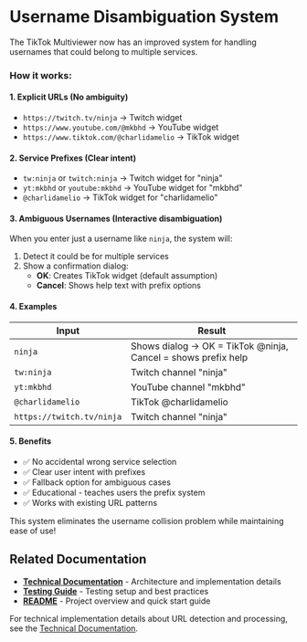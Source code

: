 # Username Disambiguation System

The TikTok Multiviewer now has an improved system for handling usernames that could belong to multiple services.

### How it works:

#### 1. **Explicit URLs** (No ambiguity)
- `https://twitch.tv/ninja` → Twitch widget
- `https://www.youtube.com/@mkbhd` → YouTube widget  
- `https://www.tiktok.com/@charlidamelio` → TikTok widget

#### 2. **Service Prefixes** (Clear intent)
- `tw:ninja` or `twitch:ninja` → Twitch widget for "ninja"
- `yt:mkbhd` or `youtube:mkbhd` → YouTube widget for "mkbhd" 
- `@charlidamelio` → TikTok widget for "charlidamelio"

#### 3. **Ambiguous Usernames** (Interactive disambiguation)
When you enter just a username like `ninja`, the system will:
1. Detect it could be for multiple services
2. Show a confirmation dialog:
   - **OK**: Creates TikTok widget (default assumption)
   - **Cancel**: Shows help text with prefix options

#### 4. **Examples**

| Input | Result |
|-------|---------|
| `ninja` | Shows dialog → OK = TikTok @ninja, Cancel = shows prefix help |
| `tw:ninja` | Twitch channel "ninja" |
| `yt:mkbhd` | YouTube channel "mkbhd" |
| `@charlidamelio` | TikTok @charlidamelio |
| `https://twitch.tv/ninja` | Twitch channel "ninja" |

#### 5. **Benefits**
- ✅ No accidental wrong service selection
- ✅ Clear user intent with prefixes
- ✅ Fallback option for ambiguous cases
- ✅ Educational - teaches users the prefix system
- ✅ Works with existing URL patterns

This system eliminates the username collision problem while maintaining ease of use!

## Related Documentation

- **[Technical Documentation](./TECHNICAL.md)** - Architecture and implementation details
- **[Testing Guide](./TESTING.md)** - Testing setup and best practices  
- **[README](../README.md)** - Project overview and quick start guide

For technical implementation details about URL detection and processing, see the [Technical Documentation](./TECHNICAL.md).
